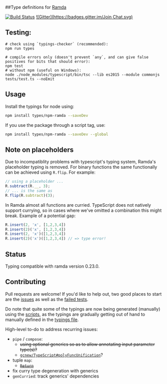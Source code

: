 ##Type definitions for [Ramda](https://github.com/ramda/ramda)

[![Build Status](https://travis-ci.org/types/npm-ramda.svg?branch=master)](https://travis-ci.org/types/npm-ramda)
[![Gitter](https://badges.gitter.im/Join Chat.svg)](https://gitter.im/donnut/typescript-ramda?utm_source=badge&utm_medium=badge&utm_campaign=pr-badge&utm_content=badge)

## Testing:
```
# check using `typings-checker` (recommended):
npm run types

# compile errors only (doesn't prevent `any`, and can give false positives for bits that should error):
npm test
# without npm (useful on Windows):
node ./node_modules/typescript/bin/tsc --lib es2015 --module commonjs tests/test.ts --noEmit
```

## Usage

Install the typings for node using:
```bash
npm install types/npm-ramda --saveDev
```
If you use the package through a script tag, use:
```bash
npm install types/npm-ramda --saveDev --global
```

## Note on placeholders
Due to incompatiblity problems with typescript's typing system, Ramda's placeholder
typing is removed. For binary functions the same functionally can be achieved using
`R.flip`. For example:

```typescript
// using a placeholder ...
R.subtract(R.__, 3);
// ... is the same as
R.flip(R.subtract)(3);
```

In Ramda almost all functions are curried. TypeScript does not natively support
currying, so in cases where we've omitted a combination this might break.
Example of a potential gap:
```typescript
R.insert(2, 'x', [1,2,3,4])
R.insert(2)('x', [1,2,3,4])
R.insert(2, 'x')([1,2,3,4])
R.insert(2)('x')([1,2,3,4]) // => type error!
```

## Status
Typing compatible with ramda version 0.23.0.

## Contributing

Pull requests are welcome!
If you'd like to help out, two good places to start are the [issues](https://github.com/types/npm-ramda/issues)
as well as the [failed tests](https://github.com/types/npm-ramda/blob/master/tests/test.ts.out).

Do note that quite some of the typings are now being generated (manually) using the
[scripts](https://github.com/types/npm-ramda/blob/master/scripts.js),
as the typings are gradually getting out of hand to manually defined in the
[typings file](https://github.com/types/npm-ramda/blob/master/index.d.ts).

High-level to-do to address recurring issues:
- `pipe` / `compose`:
  - ~~using optional generics so as to allow annotating input parameter type(s)?~~
  - [`gcnew/TypeScript#polyFuncUnification`](https://github.com/Microsoft/TypeScript/issues/9949#issuecomment-271926278)?
- tuple `map`:
  - ~~[`Return`](https://github.com/Microsoft/TypeScript/issues/6606#issuecomment-284215602)~~
- fix curry type degeneration with generics
- `genCurried`: track generics' dependencies
